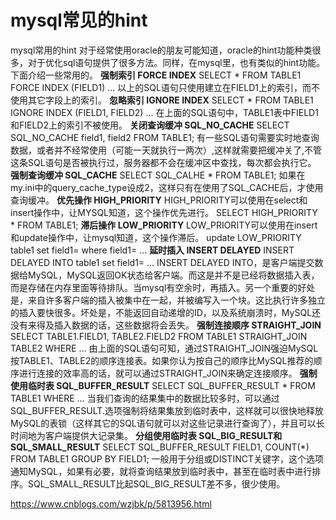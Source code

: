 # mysql常见的hint 

mysql常用的hint
对于经常使用oracle的朋友可能知道，oracle的hint功能种类很多，对于优化sql语句提供了很多方法。同样，在mysql里，也有类似的hint功能。下面介绍一些常用的。
**强制索引 FORCE INDEX** 
SELECT * FROM TABLE1 FORCE INDEX (FIELD1) …
以上的SQL语句只使用建立在FIELD1上的索引，而不使用其它字段上的索引。
**忽略索引 IGNORE INDEX** 
SELECT * FROM TABLE1 IGNORE INDEX (FIELD1, FIELD2) …
在上面的SQL语句中，TABLE1表中FIELD1和FIELD2上的索引不被使用。 
**关闭查询缓冲 SQL_NO_CACHE** 
SELECT SQL_NO_CACHE field1, field2 FROM TABLE1;
有一些SQL语句需要实时地查询数据，或者并不经常使用（可能一天就执行一两次）,这样就需要把缓冲关了,不管这条SQL语句是否被执行过，服务器都不会在缓冲区中查找，每次都会执行它。
**强制查询缓冲 SQL_CACHE**
SELECT SQL_CALHE * FROM TABLE1;
如果在my.ini中的query_cache_type设成2，这样只有在使用了SQL_CACHE后，才使用查询缓冲。
**优先操作 HIGH_PRIORITY**
HIGH_PRIORITY可以使用在select和insert操作中，让MYSQL知道，这个操作优先进行。
SELECT HIGH_PRIORITY * FROM TABLE1;
**滞后操作 LOW_PRIORITY**
LOW_PRIORITY可以使用在insert和update操作中，让mysql知道，这个操作滞后。
update LOW_PRIORITY table1 set field1= where field1= …
**延时插入 INSERT DELAYED**
INSERT DELAYED INTO table1 set field1= …
INSERT DELAYED INTO，是客户端提交数据给MySQL，MySQL返回OK状态给客户端。而这是并不是已经将数据插入表，而是存储在内存里面等待排队。当mysql有空余时，再插入。另一个重要的好处是，来自许多客户端的插入被集中在一起，并被编写入一个块。这比执行许多独立的插入要快很多。坏处是，不能返回自动递增的ID，以及系统崩溃时，MySQL还没有来得及插入数据的话，这些数据将会丢失。
**强制连接顺序 STRAIGHT_JOIN**
SELECT TABLE1.FIELD1, TABLE2.FIELD2 FROM TABLE1 STRAIGHT_JOIN TABLE2 WHERE …
由上面的SQL语句可知，通过STRAIGHT_JOIN强迫MySQL按TABLE1、TABLE2的顺序连接表。如果你认为按自己的顺序比MySQL推荐的顺序进行连接的效率高的话，就可以通过STRAIGHT_JOIN来确定连接顺序。
**强制使用临时表 SQL_BUFFER_RESULT**
SELECT SQL_BUFFER_RESULT * FROM TABLE1 WHERE … 
当我们查询的结果集中的数据比较多时，可以通过SQL_BUFFER_RESULT.选项强制将结果集放到临时表中，这样就可以很快地释放MySQL的表锁（这样其它的SQL语句就可以对这些记录进行查询了），并且可以长时间地为客户端提供大记录集。
**分组使用临时表 SQL_BIG_RESULT和SQL_SMALL_RESULT**
SELECT SQL_BUFFER_RESULT FIELD1, COUNT(*) FROM TABLE1 GROUP BY FIELD1;
一般用于分组或DISTINCT关键字，这个选项通知MySQL，如果有必要，就将查询结果放到临时表中，甚至在临时表中进行排序。SQL_SMALL_RESULT比起SQL_BIG_RESULT差不多，很少使用。





https://www.cnblogs.com/wzjbk/p/5813956.html